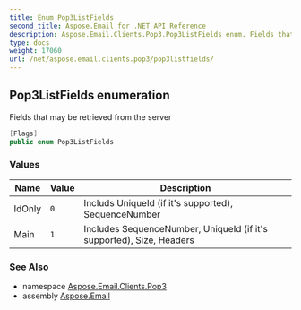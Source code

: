 ```yaml
---
title: Enum Pop3ListFields
second_title: Aspose.Email for .NET API Reference
description: Aspose.Email.Clients.Pop3.Pop3ListFields enum. Fields that may be retrieved from the server
type: docs
weight: 17060
url: /net/aspose.email.clients.pop3/pop3listfields/
---
```

## Pop3ListFields enumeration

Fields that may be retrieved from the server

```csharp
[Flags]
public enum Pop3ListFields
```

### Values

| Name | Value | Description |
| --- | --- | --- |
| IdOnly | `0` | Includs UniqueId (if it's supported), SequenceNumber |
| Main | `1` | Includes SequenceNumber, UniqueId (if it's supported), Size, Headers |

### See Also

* namespace [Aspose.Email.Clients.Pop3](../../aspose.email.clients.pop3/)
* assembly [Aspose.Email](../../)


